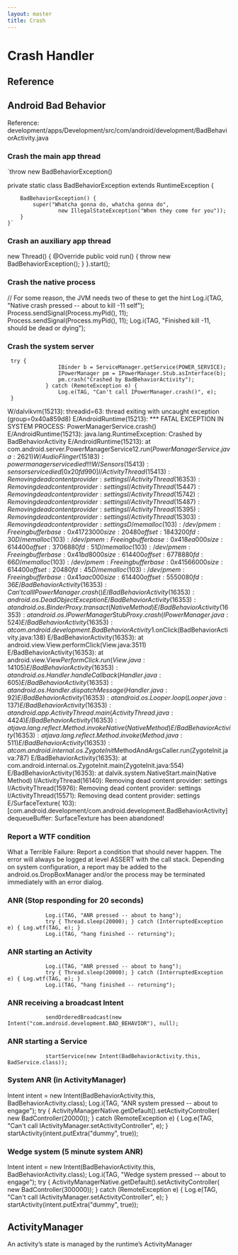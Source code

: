 ```yaml
---
layout: master
title: Crash
---
```


# Crash Handler

## Reference


## Android Bad Behavior

Reference: development/apps/Development/src/com/android/development/BadBehaviorActivity.java

### Crash the main app thread

`throw new BadBehaviorException()

 private static class BadBehaviorException extends RuntimeException {

        BadBehaviorException() {
            super("Whatcha gonna do, whatcha gonna do",
                    new IllegalStateException("When they come for you"));
        }
    }`


### Crash an auxiliary app thread

new Thread() {
                    @Override
                    public void run() { throw new BadBehaviorException(); }
                }.start();


### Crash the native process

// For some reason, the JVM needs two of these to get the hint
                Log.i(TAG, "Native crash pressed -- about to kill -11 self");
                Process.sendSignal(Process.myPid(), 11);
                Process.sendSignal(Process.myPid(), 11);
                Log.i(TAG, "Finished kill -11, should be dead or dying");


### Crash the system server

     try {
                    IBinder b = ServiceManager.getService(POWER_SERVICE);
                    IPowerManager pm = IPowerManager.Stub.asInterface(b);
                    pm.crash("Crashed by BadBehaviorActivity");
                } catch (RemoteException e) {
                    Log.e(TAG, "Can't call IPowerManager.crash()", e);
     }


W/dalvikvm(15213): threadid=63: thread exiting with uncaught exception (group=0x40a859d8)
E/AndroidRuntime(15213): *** FATAL EXCEPTION IN SYSTEM PROCESS: PowerManagerService.crash()
E/AndroidRuntime(15213): java.lang.RuntimeException: Crashed by BadBehaviorActivity
E/AndroidRuntime(15213):        at com.android.server.PowerManagerService$12.run(PowerManagerService.java:2621)
W/AudioFlinger(15183): power manager service died !!!
W/Sensors (15413): sensorservice died [0x20fd990]
I/ActivityThread(15413): Removing dead content provider: settings
I/ActivityThread(16353): Removing dead content provider: settings
I/ActivityThread(15447): Removing dead content provider: settings
I/ActivityThread(15742): Removing dead content provider: settings
I/ActivityThread(15487): Removing dead content provider: settings
I/ActivityThread(15395): Removing dead content provider: settings
I/ActivityThread(15303): Removing dead content provider: settings
D/memalloc(  103): /dev/pmem: Freeing buffer base:0x41723000 size:20480 offset:1843200 fd:30
D/memalloc(  103): /dev/pmem: Freeing buffer base:0x418ea000 size:614400 offset:3706880 fd:51
D/memalloc(  103): /dev/pmem: Freeing buffer base:0x41bd8000 size:614400 offset:6778880 fd:66
D/memalloc(  103): /dev/pmem: Freeing buffer base:0x41566000 size:614400 offset:20480 fd:45
D/memalloc(  103): /dev/pmem: Freeing buffer base:0x41aac000 size:614400 offset:5550080 fd:36
E/BadBehaviorActivity(16353): Can't call IPowerManager.crash()
E/BadBehaviorActivity(16353): android.os.DeadObjectException
E/BadBehaviorActivity(16353):   at android.os.BinderProxy.transact(Native Method)
E/BadBehaviorActivity(16353):   at android.os.IPowerManager$Stub$Proxy.crash(IPowerManager.java:524)
E/BadBehaviorActivity(16353):   at com.android.development.BadBehaviorActivity$1.onClick(BadBehaviorActivity.java:138)
E/BadBehaviorActivity(16353):   at android.view.View.performClick(View.java:3511)
E/BadBehaviorActivity(16353):   at android.view.View$PerformClick.run(View.java:14105)
E/BadBehaviorActivity(16353):   at android.os.Handler.handleCallback(Handler.java:605)
E/BadBehaviorActivity(16353):   at android.os.Handler.dispatchMessage(Handler.java:92)
E/BadBehaviorActivity(16353):   at android.os.Looper.loop(Looper.java:137)
E/BadBehaviorActivity(16353):   at android.app.ActivityThread.main(ActivityThread.java:4424)
E/BadBehaviorActivity(16353):   at java.lang.reflect.Method.invokeNative(Native Method)
E/BadBehaviorActivity(16353):   at java.lang.reflect.Method.invoke(Method.java:511)
E/BadBehaviorActivity(16353):   at com.android.internal.os.ZygoteInit$MethodAndArgsCaller.run(ZygoteInit.java:787)
E/BadBehaviorActivity(16353):   at com.android.internal.os.ZygoteInit.main(ZygoteInit.java:554)
E/BadBehaviorActivity(16353):   at dalvik.system.NativeStart.main(Native Method)
I/ActivityThread(16140): Removing dead content provider: settings
I/ActivityThread(15976): Removing dead content provider: settings
I/ActivityThread(15571): Removing dead content provider: settings
E/SurfaceTexture(  103): [com.android.development/com.android.development.BadBehaviorActivity] dequeueBuffer: SurfaceTexture has been abandoned!

### Report a WTF condition

What a Terrible Failure: Report a condition that should never happen. The error will always be logged at level ASSERT with the call stack. Depending on system configuration, a report may be added to the android.os.DropBoxManager and/or the process may be terminated immediately with an error dialog.



### ANR (Stop responding for 20 seconds)

                Log.i(TAG, "ANR pressed -- about to hang");
                try { Thread.sleep(20000); } catch (InterruptedException e) { Log.wtf(TAG, e); }
                Log.i(TAG, "hang finished -- returning");

### ANR starting an Activity

                Log.i(TAG, "ANR pressed -- about to hang");
                try { Thread.sleep(20000); } catch (InterruptedException e) { Log.wtf(TAG, e); }
                Log.i(TAG, "hang finished -- returning");

### ANR receiving a broadcast Intent

                sendOrderedBroadcast(new Intent("com.android.development.BAD_BEHAVIOR"), null);

### ANR starting a Service

                startService(new Intent(BadBehaviorActivity.this, BadService.class));


### System ANR (in ActivityManager)

Intent intent = new Intent(BadBehaviorActivity.this, BadBehaviorActivity.class);
                Log.i(TAG, "ANR system pressed -- about to engage");
                try {
                    ActivityManagerNative.getDefault().setActivityController(
                        new BadController(20000));
                } catch (RemoteException e) {
                    Log.e(TAG, "Can't call IActivityManager.setActivityController", e);
                }
                startActivity(intent.putExtra("dummy", true));


### Wedge system (5 minute system ANR)

 Intent intent = new Intent(BadBehaviorActivity.this, BadBehaviorActivity.class);
                Log.i(TAG, "Wedge system pressed -- about to engage");
                try {
                    ActivityManagerNative.getDefault().setActivityController(
                        new BadController(300000));
                } catch (RemoteException e) {
                    Log.e(TAG, "Can't call IActivityManager.setActivityController", e);
                }
                startActivity(intent.putExtra("dummy", true));

## ActivityManager

An activity’s state is managed by the runtime’s ActivityManager

